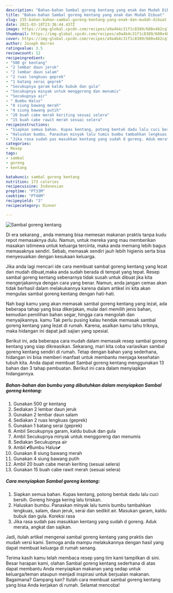 ```yaml
---
description: "Bahan-bahan Sambal goreng kentang yang enak dan Mudah Dibuat"
title: "Bahan-bahan Sambal goreng kentang yang enak dan Mudah Dibuat"
slug: 235-bahan-bahan-sambal-goreng-kentang-yang-enak-dan-mudah-dibuat
date: 2021-03-18T23:36:44.437Z
image: https://img-global.cpcdn.com/recipes/a9a4b4c31f1c8389/680x482cq70/sambal-goreng-kentang-foto-resep-utama.jpg
thumbnail: https://img-global.cpcdn.com/recipes/a9a4b4c31f1c8389/680x482cq70/sambal-goreng-kentang-foto-resep-utama.jpg
cover: https://img-global.cpcdn.com/recipes/a9a4b4c31f1c8389/680x482cq70/sambal-goreng-kentang-foto-resep-utama.jpg
author: Joseph Warren
ratingvalue: 3.5
reviewcount: 12
recipeingredient:
- "500 gr kentang"
- "2 lembar daun jeruk"
- "2 lembar daun salam"
- "2 ruas lengkuas geprek"
- "1 batang serai geprek"
- "Secukupnya garam kaldu bubuk dan gula"
- "Secukupnya minyak untuk menggoreng dan menumis"
- "Secukupnya air"
- " Bumbu Halus"
- "8 siung bawang merah"
- "4 siung bawang putih"
- "20 buah cabe merah keriting sesuai selera"
- "15 buah cabe rawit merah sesuai selera"
recipeinstructions:
- "Siapkan semua bahan. Kupas kentang, potong bentuk dadu lalu cuci bersih. Goreng hingga kering lalu tiriskan."
- "Haluskan bumbu. Panaskan minyak lalu tumis bumbu tambahkan lengkuas, salam, daun jeruk, serai dan sedikit air. Masukan garam, kaldu bubuk dan gula. Koreksi rasa"
- "Jika rasa sudah pas masukkan kentang yang sudah d goreng. Aduk merata, angkat dan sajikan."
categories:
- Resep
tags:
- sambal
- goreng
- kentang

katakunci: sambal goreng kentang 
nutrition: 173 calories
recipecuisine: Indonesian
preptime: "PT33M"
cooktime: "PT40M"
recipeyield: "3"
recipecategory: Dinner

---
```



![Sambal goreng kentang](https://img-global.cpcdn.com/recipes/a9a4b4c31f1c8389/680x482cq70/sambal-goreng-kentang-foto-resep-utama.jpg)

Di era  sekarang , anda memang bisa memesan makanan praktis tanpa kudu repot memasaknya dulu. Namun, untuk mereka yang mau memberikan masakan istimewa untuk keluarga tercinta, maka anda memang lebih bagus memasaknya sendiri. Sebab, memasak sendiri jauh lebih higienis serta bisa menyesuaikan dengan kesukaan keluarga.

Jika anda lagi mencari ide cara membuat sambal goreng kentang yang lezat dan mudah dibuat,maka anda sudah berada di tempat yang tepat. Resep sambal goreng kentang  sebenarnya tidak susah untuk dibuat jika kita mengerjakannya dengan cara yang benar. Namun, anda jangan cemas akan tidak berhasil dalam melakukannya 
karena dalam artikel ini kita akan mengulas sambal goreng kentang dengan hati-hati.  



Nah bagi kamu yang akan memasak sambal goreng kentang yang lezat, ada beberapa tahap yang bisa dikerjakan, mulai dari memilih jenis bahan, kemudian pemilihan bahan segar, hingga cara mengolah dan menyajikannya. kamu Tak perlu pusing kalau hendak memasak sambal goreng kentang yang lezat di rumah. Karena, asalkan kamu  tahu triknya, maka hidangan ini dapat jadi sajian yang spesial.

Berikut ini, ada beberapa cara mudah dalam memasak resep sambal goreng kentang yang siap dikreasikan. Sekarang, mari kita coba variasikan sambal goreng kentang sendiri di rumah. Tetap dengan bahan yang sederhana, hidangan ini bisa memberi manfaat untuk membantu menjaga kesehatan tubuh kita. Anda dapat membuat Sambal goreng kentang menggunakan 13 bahan dan 3 tahap pembuatan. Berikut ini cara dalam menyiapkan hidangannya.

<!--inarticleads1-->

##### Bahan-bahan dan bumbu yang dibutuhkan dalam menyiapkan Sambal goreng kentang:

1. Gunakan 500 gr kentang
1. Sediakan 2 lembar daun jeruk
1. Gunakan 2 lembar daun salam
1. Sediakan 2 ruas lengkuas (geprek)
1. Gunakan 1 batang serai (geprek)
1. Ambil Secukupnya garam, kaldu bubuk dan gula
1. Ambil Secukupnya minyak untuk menggoreng dan menumis
1. Sediakan Secukupnya air
1. Ambil  💕Bumbu Halus💕
1. Gunakan 8 siung bawang merah
1. Gunakan 4 siung bawang putih
1. Ambil 20 buah cabe merah keriting (sesuai selera)
1. Gunakan 15 buah cabe rawit merah (sesuai selera)




<!--inarticleads2-->

##### Cara menyiapkan Sambal goreng kentang:

1. Siapkan semua bahan. Kupas kentang, potong bentuk dadu lalu cuci bersih. Goreng hingga kering lalu tiriskan.
1. Haluskan bumbu. Panaskan minyak lalu tumis bumbu tambahkan lengkuas, salam, daun jeruk, serai dan sedikit air. Masukan garam, kaldu bubuk dan gula. Koreksi rasa
1. Jika rasa sudah pas masukkan kentang yang sudah d goreng. Aduk merata, angkat dan sajikan.




Jadi, itulah artikel mengenai  sambal goreng kentang  yang praktis dan mudah versi kami. Semoga anda mampu melakukannya dengan hasil yang dapat membuat keluarga di rumah senang. 

Terima kasih kamu telah membaca resep yang tim kami tampilkan di sini. Besar harapan kami, olahan  Sambal goreng kentang sederhana di atas dapat membantu Anda menyiapkan makanan yang sedap untuk keluarga/teman ataupun menjadi inspirasi untuk berjualan makanan. Bagaimana? Gampang kan? Itulah cara membuat sambal goreng kentang yang bisa Anda kerjakan di rumah. Selamat mencoba!


